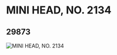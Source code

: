 # MINI HEAD, NO. 2134
## 29873
![MINI HEAD, NO. 2134](https://lc-www-live-s.legocdn.com/media/bricks/5/2/6176018.jpg)